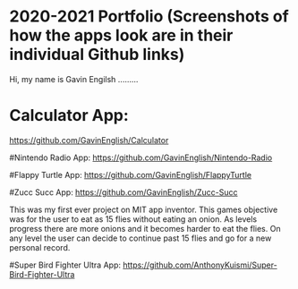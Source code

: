 # 2020-2021 Portfolio (Screenshots of how the apps look are in their individual Github links)

Hi, my name is Gavin Engilsh .........

# Calculator App: 
https://github.com/GavinEnglish/Calculator 


#Nintendo Radio App: 
https://github.com/GavinEnglish/Nintendo-Radio


#Flappy Turtle App: 
https://github.com/GavinEnglish/FlappyTurtle


#Zucc Succ App: 
https://github.com/GavinEnglish/Zucc-Succ

This was my first ever project on MIT app inventor. This games objective was for the user to eat as 15 flies without eating an onion. As levels progress there are more onions and it becomes harder to eat the flies. On any level the user can decide to continue past 15 flies and go for a new personal record. 

#Super Bird Fighter Ultra App: 
https://github.com/AnthonyKuismi/Super-Bird-Fighter-Ultra
